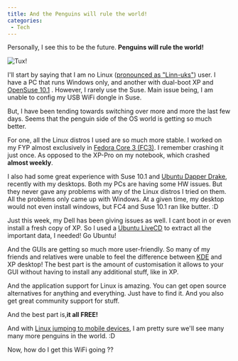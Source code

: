 ```yaml
---
title: And the Penguins will rule the world!
categories:
 - Tech
---
```


Personally, I see this to be the future. **Penguins will rule the world!**

![Tux!](http://www.home.unix-ag.org/simon/penguin/penguin.png)

I'll start by saying that I am no Linux ([pronounced as "Linn-uks"][0]) user. I have a PC that runs Windows only, and another with dual-boot XP and [OpenSuse 10.1][1] . However, I rarely use the Suse. Main issue being, I am unable to config my USB WiFi dongle in Suse.

But, I have been tending towards switching over more and more the last few days. Seems that the penguin side of the OS world is getting so much better.

For one, all the Linux distros I used are so much more stable. I worked on my FYP almost exclusively in [Fedora Core 3 (FC3)][2]. I remember crashing it just once. As opposed to the XP-Pro on my notebook, which crashed **almost weekly**.

I also had some great experience with Suse 10.1 and [Ubuntu Dapper Drake][3], recently with my desktops. Both my PCs are having some HW issues. But they never gave any problems with any of the Linux distros I tried on them. All the problems only came up with Windows. At a given time, my desktop would not even install windows, but FC4 and Suse 10.1 ran like butter. :D

Just this week, my Dell has been giving issues as well. I cant boot in or even install a fresh copy of XP. So I used a [Ubuntu LiveCD][4] to extract all the important data, I needed! Go Ubuntu!

And the GUIs are getting so much more user-friendly. So many of my friends and relatives were unable to feel the difference between [KDE][5] and XP desktop! The best part is the amount of customisation it allows to your GUI without having to install any additional stuff, like in XP.

And the application support for Linux is amazing. You can get open source alternatives for anything and everything. Just have to find it. And you also get great community support for stuff.

And the best part is,**it all FREE!**

And with [Linux jumping to mobile devices][6], I am pretty sure we'll see many many more penguins in the world. :D

Now, how do I get this WiFi going ??


[0]: http://www.paul.sladen.org/pronunciation/
[1]: http://en.opensuse.org/Welcome_to_openSUSE.org
[2]: http://fedoraproject.org/wiki/
[3]: http://www.ubuntu.com/
[4]: https://shipit.ubuntu.com/login
[5]: http://www.kde.org/
[6]: http://news.com.com/2100-1001-984424.html
